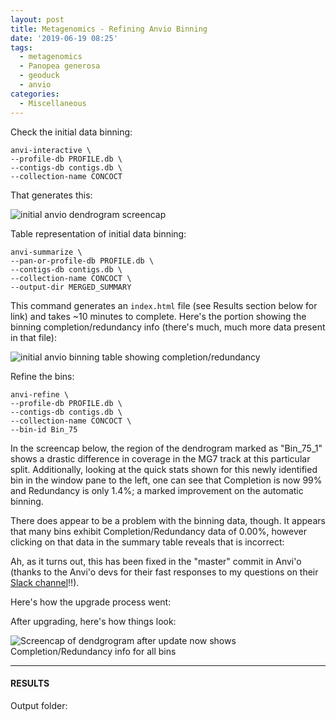 ```yaml
---
layout: post
title: Metagenomics - Refining Anvio Binning
date: '2019-06-19 08:25'
tags:
  - metagenomics
  - Panopea generosa
  - geoduck
  - anvio
categories:
  - Miscellaneous
---
```



Check the initial data binning:

```shell
anvi-interactive \
--profile-db PROFILE.db \
--contigs-db contigs.db \
--collection-name CONCOCT
```

That generates this:

![initial anvio dendrogram screencap]()



Table representation of initial data binning:

```shell
anvi-summarize \
--pan-or-profile-db PROFILE.db \
--contigs-db contigs.db \
--collection-name CONCOCT \
--output-dir MERGED_SUMMARY
```

This command generates an `index.html` file (see Results section below for link) and takes ~10 minutes to complete. Here's the portion showing the binning completion/redundancy info (there's much, much more data present in that file):

![initial anvio binning table showing completion/redundancy]()



Refine the bins:

```shell
anvi-refine \
--profile-db PROFILE.db \
--contigs-db contigs.db \
--collection-name CONCOCT \
--bin-id Bin_75
```

In the screencap below, the region of the dendrogram marked as "Bin_75_1" shows a drastic difference in coverage in the MG7 track at this particular split. Additionally, looking at the quick stats shown for this newly identified bin in the window pane to the left, one can see that Completion is now 99% and Redundancy is only 1.4%; a marked improvement on the automatic binning.




There does appear to be a problem with the binning data, though. It appears that many bins exhibit Completion/Redundancy data of 0.00%, however clicking on that data in the summary table reveals that is incorrect:



Ah, as it turns out, this has been fixed in the "master" commit in Anvi'o (thanks to the Anvi'o devs for their fast responses to my questions on their [Slack channel](https://anvio.slack.com/archives/C8SFMGYF3/p1561043792054900)!!).

Here's how the upgrade process went:



After upgrading, here's how things look:

![Screencap of dendgrogram after update now shows Completion/Redundancy info for all bins]()

---

#### RESULTS

Output folder:
